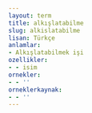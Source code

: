 ```yaml
---
layout: term
title: alkışlatabilme
slug: alkislatabilme
lisan: Türkçe
anlamlar:
- Alkışlatabilmek işi
ozellikler:
- - isim
ornekler:
- - ''
orneklerkaynak:
- - ''
---
```

